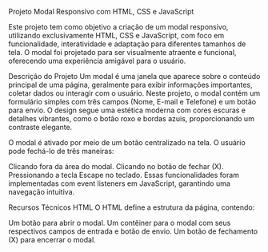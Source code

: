 Projeto Modal Responsivo com HTML, CSS e JavaScript

Este projeto tem como objetivo a criação de um modal responsivo, utilizando exclusivamente HTML, CSS e JavaScript, com foco em funcionalidade, interatividade e adaptação para diferentes tamanhos de tela. O modal foi projetado para ser visualmente atraente e funcional, oferecendo uma experiência amigável para o usuário.

Descrição do Projeto
Um modal é uma janela que aparece sobre o conteúdo principal de uma página, geralmente para exibir informações importantes, coletar dados ou interagir com o usuário. Neste projeto, o modal contém um formulário simples com três campos (Nome, E-mail e Telefone) e um botão para envio. O design segue uma estética moderna com cores escuras e detalhes vibrantes, como o botão roxo e bordas azuis, proporcionando um contraste elegante.

O modal é ativado por meio de um botão centralizado na tela. O usuário pode fechá-lo de três maneiras:

Clicando fora da área do modal.
Clicando no botão de fechar (X).
Pressionando a tecla Escape no teclado.
Essas funcionalidades foram implementadas com event listeners em JavaScript, garantindo uma navegação intuitiva.

Recursos Técnicos
HTML
O HTML define a estrutura da página, contendo:

Um botão para abrir o modal.
Um contêiner para o modal com seus respectivos campos de entrada e botão de envio.
Um botão de fechamento (X) para encerrar o modal.
